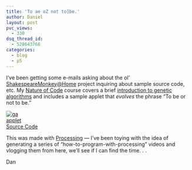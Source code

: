 ```yaml
---
title: 'To ae oZ not to]be.'
author: Daniel
layout: post
pvc_views:
  - 330
dsq_thread_id:
  - 528643766
categories:
  - blog
  - p5
---
```

<p>I&#8217;ve been getting some e-mails asking about the ol&#8217; <a href="http://www.shiffman.net/projects/shakespearemonkeyhome/">ShakespeareMonkey@Home</a> project inquiring about sample source code, etc.  My <a href="http://www.shiffman.net/itp/classes/nature/">Nature of Code</a> course covers a brief <a href="http://www.shiffman.net/itp/classes/nature/week09/">introduction to genetic algorithms</a> and includes a sample applet that <i>evolves</i> the phrase &#8220;To be or not to be.&#8221;  </p>
<p><a href="http://www.shiffman.net/p5/GA"><img src="http://www.shiffman.net/p5/ga.jpg" alt="ga"/></a><br />
<a href="http://www.shiffman.net/p5/GA">applet</a><br />
<a href="http://www.shiffman.net/p5/GA_Shakespeare.zip">Source Code</a></p>
<p>This was made with <a href="http://www.processing.org">Processing</a> &#8212; I&#8217;ve been toying with the idea of generating a series of &#8220;how-to-program-with-processing&#8221; videos and vlogging them from here, we&#8217;ll see if I can find the time. . .</p>
<p>Dan</p>
